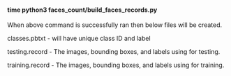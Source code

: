 #### time python3 faces_count/build_faces_records.py

When above command is successfully ran then below files will be created.

classes.pbtxt - will have unique class ID and label

testing.record - The images, bounding boxes, and labels using for testing. 

training.record - The images, bounding boxes, and labels using for training.

